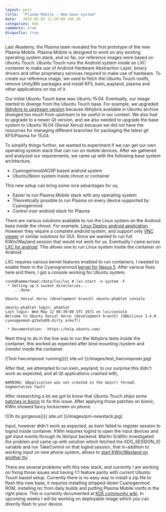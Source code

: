 ```yaml
---
layout: post
title:  "Plasma Mobile : New base system"
date:   2016-05-02 11:20:00 +05:30
categories: kde
comments: true
disqusfix: true
---
```


Last Akademy, the Plasma team revealed the first prototype of the new Plasma Mobile. Plasma Mobile is designed to work on any existing operating system stack, and so far, our reference images were based on Ubuntu Touch. Ubuntu Touch runs the Android system inside an LXC container to make use of Android Hardware Abstraction Layer, binary drivers and other proprietary services required to make use of hardware. To create our reference image, we used to fetch the Ubuntu Touch rootfs, remove Unity/Mir packages and install KF5, kwin_wayland, plasma and other applications on top of it.

Our initial Ubuntu Touch base was Ubuntu 15.04. Eventually, our image started to diverge from the Ubuntu Touch base. For example, we upgraded [libhybris to upstream version](https://blog.martin-graesslin.com/blog/2015/11/upgrading-libhybris/) because libhybris available in Ubuntu archive diverged too much from upstream to be useful in our context. We also had to upgrade to a newer Qt version, and we also needed to upgrade the base system to Ubuntu 16.04 (Xenial Xerus) because we did not have the resources for managing different branches for packaging the latest git KF5/Plasma for 15.04.

To simplify things further, we wanted to experiment if we can get our own operating system stack that can run on mobile devices. After we gathered and analyzed our requirements, we came up with the following base system architecture,

- Cyanogenmod/AOSP based android system
- Ubuntu/Neon system inside chroot or container

This new setup can bring some nice advantages for us,

- Easier to run Plasma Mobile stack with any operating system
- Theoretically possible to run Plasma on every device supported by Cyanogenmod
- Control over android stack for Plasma

There are various solutions available to run the Linux system on the Android base inside the chroot. For example, [Linux Deploy android application](https://play.google.com/store/apps/details?id=ru.meefik.linuxdeploy&hl=en). However they require a complete android system, and support only [VNC viewer](https://play.google.com/store/apps/details?id=com.realvnc.viewer.android&hl=en) or similar solutions for GUI. Since we wanted to run full KWin/Wayland session that would not work for us. Eventually I came across [LXC for android](https://lists.linuxcontainers.org/pipermail/lxc-users/2013-December/005952.html). This allows one to run Linux system inside the container on Android.

LXC requires various kernel features enabled to run containers, I needed to enable them in the Cyanognenmod [kernel for Nexus 5](https://github.com/CyanogenMod/android_kernel_lge_hammerhead). After various fixes here and there, I got a console working for Ubuntu system:

```
root@hammerhead:/data/lxc/lxc # lxc-start -n system -F
 * Setting up X socket directories...
    ...done.

Ubuntu Xenial Xerus (development branch) ubuntu-phablet console

ubuntu-phablet login: phablet
Last login: Wed May 12 08:39:00 UTC 1971 on lxc/console
Welcome to Ubuntu Xenial Xerus (development branch) (GNU/Linux 3.4.0-cyanogenmod-g15e5a99-dirty armv7l)

 * Documentation:  https://help.ubuntu.com/
```

Next thing to do in the line was to run the libhybris tests inside the container, this worked as expected after bind mounting /system and /vendor inside the container.

![Test hwcomposer running]({{ site.url }}/images/test_hwcomposer.jpg)

After that, we attempted to run kwin_wayland, to our surprise this didn't work as expected, and all Qt applications crashed with,

```
WARNING: QApplication was not created in the main() thread.
Segmentation fault
```

After researching a lot we got to know that Ubuntu Touch ships some [patches in bionic](https://code-review.phablet.ubuntu.com/gitweb?p=aosp/platform/bionic.git;a=shortlog;h=refs/heads/phablet-4.4.2_r1) to fix this issue. After applying those patches on bionic, KWin showed fancy lockscreen on phone.

![Oh its gorgeous]({{ site.url }}/images/pm-newstack.jpg)

Input, however didn't work as expected, as kwin failed to register session to logind inside container. KWin requires logind to open the input devices and get input events through its libinput backend. Martin Gräßlin investigated the problem and came up with solution which fetched the XDG_SESSION_ID variable and run TakeControl on that logind session, that in-addition to working input on new phone system, allows to [start KWin/Wayland on another tty](https://blog.martin-graesslin.com/blog/2016/04/starting-kwinwayland-on-another-virtual-terminal/).

There are several problems with this new stack, and currently I am working on fixing those issues and having 1:1 feature parity with current Ubuntu Touch based setup. Currently there is no easy way to install a zip file to flash this new base, it requires installing stripped-down Cyanogenmod ROM, installing lxc from daily builds and putting Plasma Mobile rootfs in the right place. This is currently documented at [KDE community wiki](http://community.kde.org/Plasma/Mobile/CyanogenModBase/). In upcoming weeks I will be working on deployable image which you can directly flash to your device.
